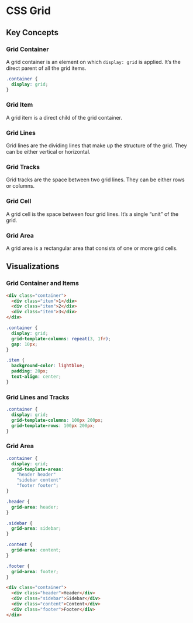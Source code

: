 # CSS Grid

## Key Concepts

### Grid Container

A grid container is an element on which `display: grid` is applied. It’s the direct parent of all the grid items.

```css
.container {
  display: grid;
}
```

### Grid Item

A grid item is a direct child of the grid container.

### Grid Lines

Grid lines are the dividing lines that make up the structure of the grid. They can be either vertical or horizontal.

### Grid Tracks

Grid tracks are the space between two grid lines. They can be either rows or columns.

### Grid Cell

A grid cell is the space between four grid lines. It’s a single “unit” of the grid.

### Grid Area

A grid area is a rectangular area that consists of one or more grid cells.

## Visualizations

### Grid Container and Items

```html
<div class="container">
  <div class="item">1</div>
  <div class="item">2</div>
  <div class="item">3</div>
</div>
```

```css
.container {
  display: grid;
  grid-template-columns: repeat(3, 1fr);
  gap: 10px;
}

.item {
  background-color: lightblue;
  padding: 20px;
  text-align: center;
}
```

### Grid Lines and Tracks

```css
.container {
  display: grid;
  grid-template-columns: 100px 200px;
  grid-template-rows: 100px 200px;
}
```

### Grid Area

```css
.container {
  display: grid;
  grid-template-areas:
    "header header"
    "sidebar content"
    "footer footer";
}

.header {
  grid-area: header;
}

.sidebar {
  grid-area: sidebar;
}

.content {
  grid-area: content;
}

.footer {
  grid-area: footer;
}
```

```html
<div class="container">
  <div class="header">Header</div>
  <div class="sidebar">Sidebar</div>
  <div class="content">Content</div>
  <div class="footer">Footer</div>
</div>
```
